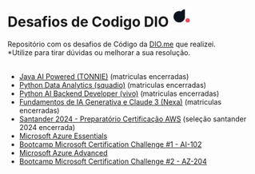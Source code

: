 <h1> Desafios de Codigo DIO <img src="img/diome.png" width="40px" href="https://web.dio.me"></h1>
Repositório com os desafios de Código da <a href="https://web.dio.me">DIO.me</a> que realizei.</br>*Utilize para tirar dúvidas ou melhorar a sua resolução.</br></br>

- <a href="./tudo/javai">Java AI Powered (TONNIE)</a> (matriculas encerradas)
- <a href="./tudo/SQUADIO">Python Data Analytics (squadio)</a> (matriculas encerradas)
- <a href="./tudo/Pyvivo">Python AI Backend Developer (vivo)</a> (matriculas encerradas)
- <a href="./tudo/Nexaic3">Fundamentos de IA Generativa e Claude 3 (Nexa)</a> (matriculas encerradas)
- <a href="./tudo/santaws24">Santander 2024 - Preparatório Certificação AWS</a> (seleção santander 2024 encerrada)
- <a href="./tudo/azure_essen">Microsoft Azure Essentials</a>
- <a href="./tudo/certchal1">Bootcamp Microsoft Certification Challenge #1 - AI-102</a>
- <a href="./tudo/azureadv">Microsoft Azure Advanced</a>
- <a href="./tudo/certchal2">Bootcamp Microsoft Certification Challenge #2 - AZ-204</a>
